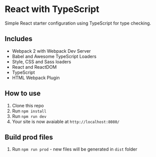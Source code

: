 # React with TypeScript

Simple React starter configuration using TypeScript for type checking.

## Includes
* Webpack 2 with Webpack Dev Server
* Babel and Awesome TypeScript Loaders
* Style, CSS and Sass loaders
* React and ReactDOM
* TypeScript
* HTML Webpack Plugin

## How to use

1. Clone this repo
2. Run `npm install`
3. Run `npm run dev`
4. Your site is now avaiable at `http://localhost:8080/`

## Build prod files
1. Run `npm run prod` - new files will be generated in `dist` folder

